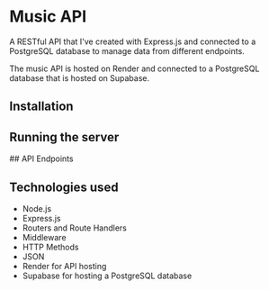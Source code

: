 # Music API

A RESTful API that I've created with Express.js and connected to a PostgreSQL database to manage data from different endpoints.

The music API is hosted on Render and connected to a PostgreSQL database that is hosted on Supabase.

## Installation

## Running the server

## API Endpoints

## Technologies used

- Node.js
- Express.js
- Routers and Route Handlers
- Middleware
- HTTP Methods
- JSON
- Render for API hosting
- Supabase for hosting a PostgreSQL database
